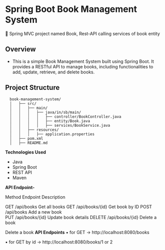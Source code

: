 # Spring Boot Book Management System
🔸 Spring MVC project named Book, Rest-API calling services of book entity

## **Overview**

- This is a simple Book Management System built using Spring Boot. It provides a RESTful API to manage books, including functionalities to add, update, retrieve, and delete books.
  
## **Project Structure**

      book-management-system/
      │   ├── src/
      │   │   ├── main/
      │   │   │   ├── java/in/sb/main/
      │   │   │   │   ├── controller/BookController.java
      │   │   │   │   ├── entity/Book.java
      │   │   │   │   ├── services/BookService.java
      │   │   ├── resources/
      │   │   │   ├── application.properties
      │   ├── pom.xml
      │   ├── README.md

**Technologies Used**

 - Java
 - Spring Boot
 - REST API
 - Maven

**API Endpoint-**

Method      Endpoint            Description

GET        /api/books            Get all books
GET        /api/books/{id}       Get book by ID
POST        /api/books           Add a new book  
PUT        /api/books/{id}      Update book details
DELETE      /api/books/{id}      Delete a book




Delete a book
**API Endpoints**
▪  for GET -> http://localhost:8080/books

▪  for GET by id -> http://localhost:8080/books/1 or 2
